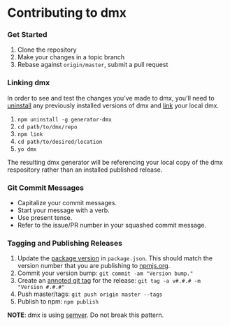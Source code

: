 # Contributing to dmx

### Get Started
1. Clone the repository
2. Make your changes in a topic branch
3. Rebase against `origin/master`, submit a pull request


### Linking dmx
In order to see and test the changes you've made to dmx, you'll need to [uninstall](https://www.npmjs.org/doc/cli/npm-uninstall.html) any previously installed versions of dmx and [link](https://www.npmjs.org/doc/cli/npm-link.html) your local dmx.

1. `npm uninstall -g generator-dmx`
2. `cd path/to/dmx/repo`
3. `npm link`
4. `cd path/to/desired/location`
5. `yo dmx`

The resulting dmx generator will be referencing your local copy of the dmx respository rather than an installed published release.


### Git Commit Messages
- Capitalize your commit messages.
- Start your message with a verb.
- Use present tense.
- Refer to the issue/PR number in your squashed commit message.


### Tagging and Publishing Releases
1. Update the [package version](https://github.com/centresource/generator-dmx/blob/master/package.json#L3) in `package.json`. This should match the version number that you are publishing to [npmjs.org](https://www.npmjs.org/package/generator-dmx).
2. Commit your version bump: `git commit -am "Version bump."`
3. Create an [annoted git tag](http://git-scm.com/book/en/Git-Basics-Tagging#Annotated-Tags) for the release: `git tag -a v#.#.# -m "Version #.#.#"`
4. Push master/tags: `git push origin master --tags`
5. Publish to npm: `npm publish`

**NOTE**: dmx is using [semver](http://semver.org/). Do not break this pattern.
